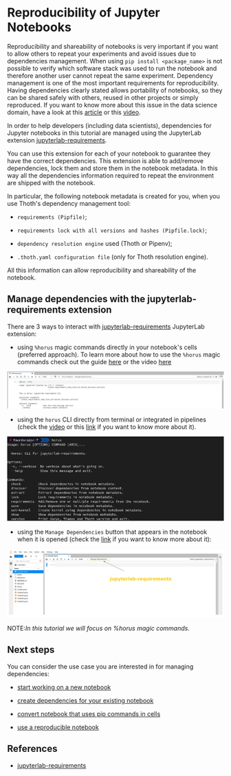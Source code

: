 # Reproducibility of Jupyter Notebooks

Reproducibility and shareability of notebooks is very important if you want to allow others to repeat your experiments and avoid issues due to dependencies management.
When using `pip install <package_name>` is not possible to verify which software stack was used to run the notebook and therefore another user cannot repeat the same experiment.
Dependency management is one of the most important requirements for reproducibility. Having dependencies clearly stated allows portability of notebooks, so they can be shared safely with others, reused in other projects or simply reproduced. If you want to know more about this issue in the data science domain, have a look at this [article](https://developers.redhat.com/blog/2021/03/19/managing-python-dependencies-with-the-thoth-jupyterlab-extension/) or this [video](https://www.youtube.com/watch?v=ifyQ2oSxjnU).

In order to help developers (including data scientists), dependencies for Jupyter notebooks in this tutorial are managed using the JupyterLab extension [jupyterlab-requirements][1].

You can use this extension for each of your notebook to guarantee they have the correct dependencies. This extension is able to add/remove dependencies, lock them and store them in the notebook metadata. In this way all the dependencies information required to repeat the environment are shipped with the notebook.

In particular, the following notebook metadata is created for you, when you use Thoth's dependency management tool:

- `requirements (Pipfile)`;

- `requirements lock with all versions and hashes (Pipfile.lock)`;

- `dependency resolution engine` used (Thoth or Pipenv);

- `.thoth.yaml configuration file` (only for Thoth resolution engine).

All this information can allow reproducibility and shareability of the notebook.


## Manage dependencies with the jupyterlab-requirements extension

There are 3 ways to interact with [jupyterlab-requirements][1] JupyterLab extension:

- using `%horus` magic commands directly in your notebook's cells (preferred approach). To learn more about how to use the `%horus` magic commands check out the guide [here](https://github.com/thoth-station/jupyterlab-requirements#horus-magic-command) or the video [here](https://www.youtube.com/watch?v=FjVxNTXO70I)

<div style="text-align:center">
<img alt="JupyterLab Requirements Horus magic commands" src="https://raw.githubusercontent.com/AICoE/manage-dependencies-tutorial/master/docs/images/JupyterLabRequirementsExtensionMC.png">
</div>

- using the `horus` CLI directly from terminal or integrated in pipelines (check the [video](https://www.youtube.com/watch?v=fW0YKugL26g&t) or this [link](https://github.com/thoth-station/jupyterlab-requirements#horus-jupyterlab-requirements-cli) if you want to know more about it).

<div style="text-align:center">
<img alt="JupyterLab Requirements Horus CLI" src="https://raw.githubusercontent.com/AICoE/manage-dependencies-tutorial/master/docs/images/JupyterLabRequirementsExtensionCLI.png">
</div>

- using the `Manage Dependencies` button that appears in the notebook when it is opened (check the [link](https://github.com/thoth-station/jupyterlab-requirements#extension-button) if you want to know more about it):

<div style="text-align:center">
<img alt="JupyterLab Requirements UI" src="https://raw.githubusercontent.com/AICoE/manage-dependencies-tutorial/master/docs/images/JupyterLabRequirementsExtension.jpg">
</div>

NOTE:_In this tutorial we will focus on %horus magic commands._

## Next steps

You can consider the use case you are interested in for managing dependencies:

- [start working on a new notebook](./start-new-notebook.md)

- [create dependencies for your existing notebook](./add-missing-dependencies-notebook.md)

- [convert notebook that uses pip commands in cells](./convert-notebook.md)

- [use a reproducible notebook](./run-reproducible-notebook.md)


## References

* [jupyterlab-requirements][1]

[1]: https://github.com/thoth-station/jupyterlab-requirements
